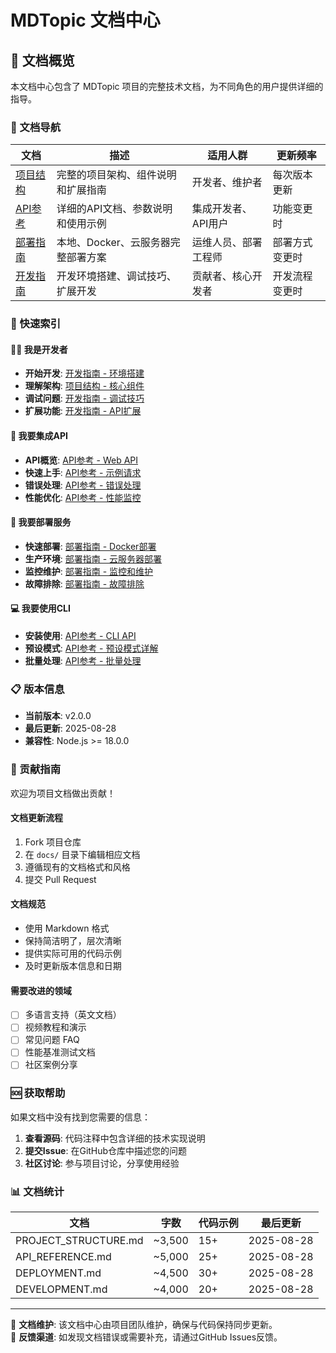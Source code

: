 # MDTopic 文档中心

## 📖 文档概览

本文档中心包含了 MDTopic 项目的完整技术文档，为不同角色的用户提供详细的指导。

### 🎯 文档导航

| 文档 | 描述 | 适用人群 | 更新频率 |
|------|------|----------|----------|
| [项目结构](PROJECT_STRUCTURE.md) | 完整的项目架构、组件说明和扩展指南 | 开发者、维护者 | 每次版本更新 |
| [API参考](API_REFERENCE.md) | 详细的API文档、参数说明和使用示例 | 集成开发者、API用户 | 功能变更时 |
| [部署指南](DEPLOYMENT.md) | 本地、Docker、云服务器完整部署方案 | 运维人员、部署工程师 | 部署方式变更时 |
| [开发指南](DEVELOPMENT.md) | 开发环境搭建、调试技巧、扩展开发 | 贡献者、核心开发者 | 开发流程变更时 |

### 🚀 快速索引

#### 👨‍💻 我是开发者
- **开始开发**: [开发指南 - 环境搭建](DEVELOPMENT.md#开发环境搭建)
- **理解架构**: [项目结构 - 核心组件](PROJECT_STRUCTURE.md#核心组件说明)  
- **调试问题**: [开发指南 - 调试技巧](DEVELOPMENT.md#调试技巧)
- **扩展功能**: [开发指南 - API扩展](DEVELOPMENT.md#api-扩展)

#### 🔌 我要集成API
- **API概览**: [API参考 - Web API](API_REFERENCE.md#web-api)
- **快速上手**: [API参考 - 示例请求](API_REFERENCE.md#示例请求)
- **错误处理**: [API参考 - 错误处理](API_REFERENCE.md#错误处理)
- **性能优化**: [API参考 - 性能监控](API_REFERENCE.md#性能监控)

#### 🚀 我要部署服务
- **快速部署**: [部署指南 - Docker部署](DEPLOYMENT.md#docker部署)
- **生产环境**: [部署指南 - 云服务器部署](DEPLOYMENT.md#云服务器部署)
- **监控维护**: [部署指南 - 监控和维护](DEPLOYMENT.md#监控和维护)
- **故障排除**: [部署指南 - 故障排除](DEPLOYMENT.md#故障排除)

#### 💻 我要使用CLI
- **安装使用**: [API参考 - CLI API](API_REFERENCE.md#cli-api)
- **预设模式**: [API参考 - 预设模式详解](API_REFERENCE.md#预设模式详解)
- **批量处理**: [API参考 - 批量处理](API_REFERENCE.md#批量处理)

### 📋 版本信息

- **当前版本**: v2.0.0
- **最后更新**: 2025-08-28
- **兼容性**: Node.js >= 18.0.0

### 🤝 贡献指南

欢迎为项目文档做出贡献！

#### 文档更新流程
1. Fork 项目仓库
2. 在 `docs/` 目录下编辑相应文档
3. 遵循现有的文档格式和风格
4. 提交 Pull Request

#### 文档规范
- 使用 Markdown 格式
- 保持简洁明了，层次清晰
- 提供实际可用的代码示例
- 及时更新版本信息和日期

#### 需要改进的领域
- [ ] 多语言支持（英文文档）
- [ ] 视频教程和演示
- [ ] 常见问题 FAQ
- [ ] 性能基准测试文档
- [ ] 社区案例分享

### 🆘 获取帮助

如果文档中没有找到您需要的信息：

1. **查看源码**: 代码注释中包含详细的技术实现说明
2. **提交Issue**: 在GitHub仓库中描述您的问题
3. **社区讨论**: 参与项目讨论，分享使用经验

### 📊 文档统计

| 文档 | 字数 | 代码示例 | 最后更新 |
|------|------|----------|----------|
| PROJECT_STRUCTURE.md | ~3,500 | 15+ | 2025-08-28 |
| API_REFERENCE.md | ~5,000 | 25+ | 2025-08-28 |
| DEPLOYMENT.md | ~4,500 | 30+ | 2025-08-28 |  
| DEVELOPMENT.md | ~4,000 | 20+ | 2025-08-28 |

---

📝 **文档维护**: 该文档中心由项目团队维护，确保与代码保持同步更新。  
🔄 **反馈渠道**: 如发现文档错误或需要补充，请通过GitHub Issues反馈。





